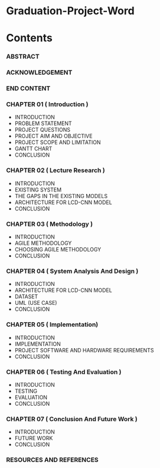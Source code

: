 # Graduation-Project-Word
# Contents

### ABSTRACT
### ACKNOWLEDGEMENT
### END CONTENT

### CHAPTER 01 ( Introduction )
- INTRODUCTION
- PROBLEM STATEMENT
- PROJECT QUESTIONS
- PROJECT AIM AND OBJECTIVE
- PROJECT SCOPE AND LIMITATION
- GANTT CHART
- CONCLUSION

### CHAPTER 02 ( Lecture Research )
- INTRODUCTION
- EXISTING SYSTEM
- THE GAPS IN THE EXISTING MODELS
- ARCHITECTURE FOR LCD-CNN MODEL
- CONCLUSION

### CHAPTER 03 ( Methodology )
- INTRODUCTION
- AGILE METHODOLOGY  
- CHOOSING AGILE METHODOLOGY
- CONCLUSION

### CHAPTER 04 ( System Analysis And Design )
- INTRODUCTION
- ARCHITECTURE FOR LCD-CNN MODEL
- DATASET
- UML (USE CASE)
- CONCLUSION

### CHAPTER 05 ( Implementation)
- INTRODUCTION
- IMPLEMENTATION
- PROJECT SOFTWARE AND HARDWARE REQUIREMENTS
- CONCLUSION

### CHAPTER 06 ( Testing And Evaluation )
- INTRODUCTION
- TESTING
- EVALUATION
- CONCLUSION

### CHAPTER 07 ( Conclusion And Future Work )
- INTRODUCTION
- FUTURE WORK
- CONCLUSION

### RESOURCES AND REFERENCES
